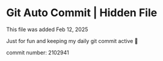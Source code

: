 # Git Auto Commit | Hidden File

This file was added Feb 12, 2025

Just for fun and keeping my daily git commit active 🤪

commit number: 2102941
